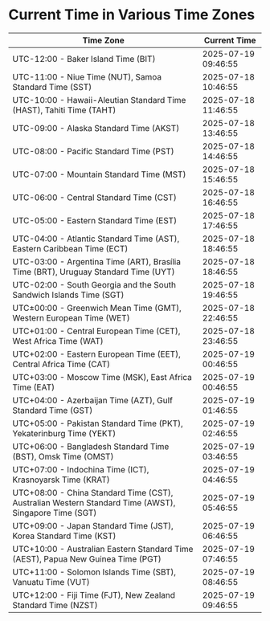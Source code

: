 # Current Time in Various Time Zones

| Time Zone | Current Time |
|-----------|--------------|
| UTC-12:00 - Baker Island Time (BIT) | 2025-07-19 09:46:55 |
| UTC-11:00 - Niue Time (NUT), Samoa Standard Time (SST) | 2025-07-18 10:46:55 |
| UTC-10:00 - Hawaii-Aleutian Standard Time (HAST), Tahiti Time (TAHT) | 2025-07-18 11:46:55 |
| UTC-09:00 - Alaska Standard Time (AKST) | 2025-07-18 13:46:55 |
| UTC-08:00 - Pacific Standard Time (PST) | 2025-07-18 14:46:55 |
| UTC-07:00 - Mountain Standard Time (MST) | 2025-07-18 15:46:55 |
| UTC-06:00 - Central Standard Time (CST) | 2025-07-18 16:46:55 |
| UTC-05:00 - Eastern Standard Time (EST) | 2025-07-18 17:46:55 |
| UTC-04:00 - Atlantic Standard Time (AST), Eastern Caribbean Time (ECT) | 2025-07-18 18:46:55 |
| UTC-03:00 - Argentina Time (ART), Brasília Time (BRT), Uruguay Standard Time (UYT) | 2025-07-18 18:46:55 |
| UTC-02:00 - South Georgia and the South Sandwich Islands Time (SGT) | 2025-07-18 19:46:55 |
| UTC±00:00 - Greenwich Mean Time (GMT), Western European Time (WET) | 2025-07-18 22:46:55 |
| UTC+01:00 - Central European Time (CET), West Africa Time (WAT) | 2025-07-18 23:46:55 |
| UTC+02:00 - Eastern European Time (EET), Central Africa Time (CAT) | 2025-07-19 00:46:55 |
| UTC+03:00 - Moscow Time (MSK), East Africa Time (EAT) | 2025-07-19 00:46:55 |
| UTC+04:00 - Azerbaijan Time (AZT), Gulf Standard Time (GST) | 2025-07-19 01:46:55 |
| UTC+05:00 - Pakistan Standard Time (PKT), Yekaterinburg Time (YEKT) | 2025-07-19 02:46:55 |
| UTC+06:00 - Bangladesh Standard Time (BST), Omsk Time (OMST) | 2025-07-19 03:46:55 |
| UTC+07:00 - Indochina Time (ICT), Krasnoyarsk Time (KRAT) | 2025-07-19 04:46:55 |
| UTC+08:00 - China Standard Time (CST), Australian Western Standard Time (AWST), Singapore Time (SGT) | 2025-07-19 05:46:55 |
| UTC+09:00 - Japan Standard Time (JST), Korea Standard Time (KST) | 2025-07-19 06:46:55 |
| UTC+10:00 - Australian Eastern Standard Time (AEST), Papua New Guinea Time (PGT) | 2025-07-19 07:46:55 |
| UTC+11:00 - Solomon Islands Time (SBT), Vanuatu Time (VUT) | 2025-07-19 08:46:55 |
| UTC+12:00 - Fiji Time (FJT), New Zealand Standard Time (NZST) | 2025-07-19 09:46:55 |
